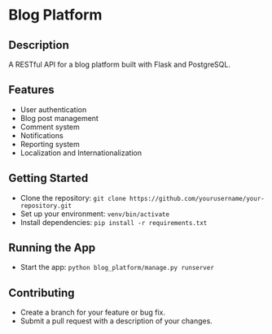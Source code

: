 # Blog Platform

## Description
A RESTful API for a blog platform built with Flask and PostgreSQL.

## Features
- User authentication
- Blog post management
- Comment system
- Notifications
- Reporting system
- Localization and Internationalization

## Getting Started
- Clone the repository: `git clone https://github.com/yourusername/your-repository.git`
- Set up your environment: `venv/bin/activate`
- Install dependencies: `pip install -r requirements.txt`

## Running the App
- Start the app: `python blog_platform/manage.py runserver`

## Contributing
- Create a branch for your feature or bug fix.
- Submit a pull request with a description of your changes.

<!-- ## Code Coverage

[![codecov](https://codecov.io/gh/yourusername/yourrepository/branch/main/graph/badge.svg?token=YOUR_CODECOV_TOKEN)](https://codecov.io/gh/yourusername/yourrepository) -->
